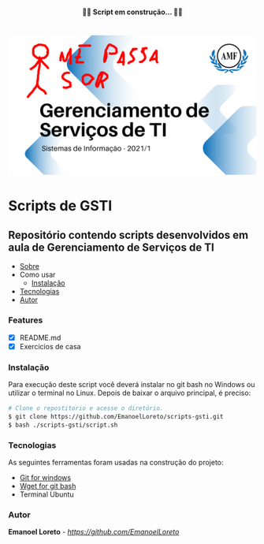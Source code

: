 <h4 align="center">
  🏴‍☠️ Script em construção... 🏴‍☠️
</h4>

<h1 align="center">
  <img alt="Logo do repositório incluindo o nome da disciplina, logo da AMF e o semestre
  2021/1 " src="Background.png" width="650px">
</h1>

# Scripts de GSTI

## Repositório contendo scripts desenvolvidos em aula de Gerenciamento de Serviços de TI

<!--ts-->
* [Sobre](#features)
* Como usar
  * [Instalação](#instalação)
* [Tecnologias](#tecnologias)
* [Autor](#autor)
<!--te-->

### Features
- [x] README.md
- [x] Exercicios de casa

### Instalação
Para execução deste script você deverá instalar no git bash no Windows ou utilizar o
terminal no Linux.
Depois de baixar o arquivo principal, é preciso:
```bash
# Clone o repostitorio e acesse o diretório.
$ git clone https://github.com/EmanoelLoreto/scripts-gsti.git
$ bash ./scripts-gsti/script.sh
```

### Tecnologias
As seguintes ferramentas foram usadas na construção do projeto:
- [Git for windows](https://git-scm.com/downloads/)
- [Wget for git bash](https://eternallybored.org/misc/wget/)
- Terminal Ubuntu

### Autor

**Emanoel Loreto** - *https://github.com/EmanoelLoreto*

